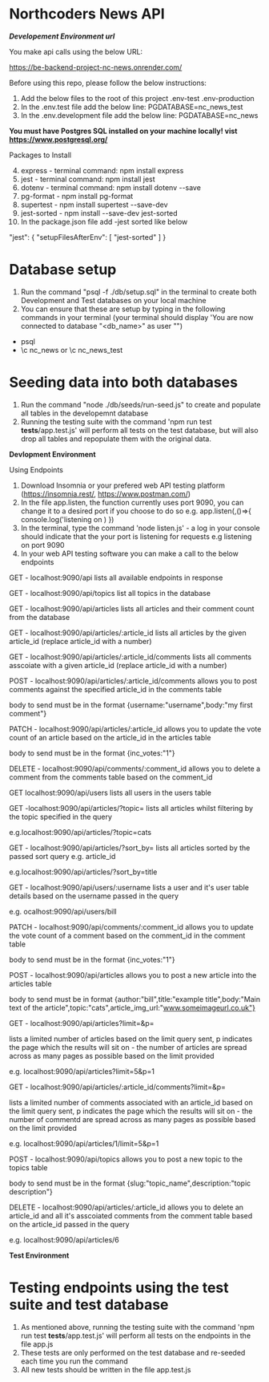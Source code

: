 # Northcoders News API

***Developement Environment url***

You make api calls using the below URL:

https://be-backend-project-nc-news.onrender.com/

Before using this repo, please follow the below instructions:

1. Add the below files to the root of this project
 .env-test
 .env-production
2. In the .env.test file add the below line:
PGDATABASE=nc_news_test
3. In the .env.development file add the below line:
PGDATABASE=nc_news

**You must have Postgres SQL installed on your machine locally! vist https://www.postgresql.org/**

Packages to Install 

4. express - terminal command: npm install express
5. jest - terminal command: npm install jest
6. dotenv - terminal command: npm install dotenv --save
7. pg-format - npm install pg-format
8. supertest - npm install supertest --save-dev
9. jest-sorted - npm install --save-dev jest-sorted
10. In the package.json file add -jest sorted like below

 "jest": {
    "setupFilesAfterEnv": [
       "jest-sorted"
    ]
  }

# Database setup #

1. Run the command "psql -f ./db/setup.sql" in the terminal to create both Development and Test databases on your local machine
2. You can ensure that these are setup by typing in the following commands in your terminal (your terminal should display 'You are now connected to database "<db_name>" as user "<username>")
 - psql
 - \c nc_news or \c nc_news_test

# Seeding data into both databases #

1. Run the command "node ./db/seeds/run-seed.js" to create and populate all tables in the developemnt database
2. Running the testing suite with the command 'npm run test __tests__/app.test.js' will perform all tests on the test database, but will also drop all tables and repopulate them with the original data.

**Devlopment Environment**

Using Endpoints

1. Download Insomnia or your prefered web API testing platform (https://insomnia.rest/, https://www.postman.com/)
2. In the file app.listen, the function currently uses port 9090, you can change it to a desired port if you choose to do so e.g. app.listen(<port>,()=>{
    console.log('listening on <port>)
})
3. In the terminal, type the command 'node listen.js' - a log in your console should indicate that the your port is listening for requests e.g listening on port 9090
4. In your web API testing software you can make a call to the below endpoints

GET - localhost:9090/api
lists all available endpoints in response

GET - localhost:9090/api/topics
list all topics in the database

GET - localhost:9090/api/articles
lists all articles and their comment count from the database

GET - localhost:9090/api/articles/:article_id
 lists all articles by the given article_id (replace article_id with a number)

GET - localhost:9090/api/articles/:article_id/comments
 lists all comments asscoiate with a given article_id (replace article_id with a number)

POST - localhost:9090/api/articles/:article_id/comments
allows you to post comments against the specified article_id in the comments table

body to send must be in the format {username:"username",body:"my first comment"}

PATCH - localhost:9090/api/articles/:article_id
allows you to update the vote count of an article based on the article_id in the articles table

body to send must be in the format {inc_votes:"1"}

DELETE - localhost:9090/api/comments/:comment_id
allows you to delete a comment from the comments table based on the comment_id

GET localhost:9090/api/users
lists all users in the users table

GET -localhost:9090/api/articles/?topic=<query>
lists all articles whilst filtering by the topic specified in the  query

e.g.localhost:9090/api/articles/?topic=cats

GET - localhost:9090/api/articles/?sort_by=<query>
lists all articles sorted by the passed sort query e.g. article_id

e.g.localhost:9090/api/articles/?sort_by=title

GET - localhost:9090/api/users/:username
lists a user and it's user table details based on the username passed in the query

e.g. ocalhost:9090/api/users/bill
   
PATCH - localhost:9090/api/comments/:comment_id
allows you to update the vote count of a comment based on the comment_id in the comment table

body to send must be in the format {inc_votes:"1"}
   
POST - localhost:9090/api/articles
allows you to post a new article into the articles table

body to send must be in format 
     {author:"bill",title:"example title",body:"Main text of the article",topic:"cats",article_img_url:"www.someimageurl.co.uk"}

GET - localhost:9090/api/articles?limit=<limit>&p=<p>
lists a limited number of articles based on the limit query sent, p indicates the page which the results will sit on - the number of articles are spread across as many pages as possible based on the limit provided

e.g. localhost:9090/api/articles?limit=5&p=1
   
GET - localhost:9090/api/articles/:article_id/comments?limit=<limit>&p=<p>
lists a limited number of comments associated with an article_id based on the limit query sent, p indicates the page which the results will sit on - the number of commentd are spread across as many pages as possible based on the limit provided

e.g. localhost:9090/api/articles/1/limit=5&p=1
   
POST - localhost:9090/api/topics
allows you to post a new topic to the topics table

body to send must be in the format {slug:"topic_name",description:"topic description"}

DELETE - localhost:9090/api/articles/:article_id
allows you to delete an article_id and all it's asscoiated comments from the comment table based on the article_id passed in the query

e.g. localhost:9090/api/articles/6



 **Test Environment**

# Testing endpoints using the test suite and test database #

1. As mentioned above, running the testing suite with the command 'npm run test __tests__/app.test.js' will perform all tests on the endpoints in the file app.js
2. These tests are only performed on the test database and re-seeded each time you run the command
3. All new tests should be written in the file app.test.js


